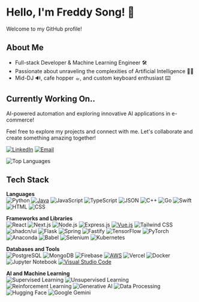 # Hello, I'm Freddy Song! 👋

Welcome to my GitHub profile!

## About Me

- Full-stack Developer & Machine Learning Engineer 🛠️
- Passionate about unraveling the complexities of Artificial Intelligence 🤖🧠
- Mid-DJ 🔊, cafe hopper ☕︎, and custom keyboard enthusiast ⌨️

## Currently Working On..
AI-powered automation and exploring innovative AI applications in e-commerce!

Feel free to explore my projects and connect with me. Let's collaborate and create something amazing together!

[![LinkedIn](https://img.shields.io/badge/-LinkedIn-0077B5?logo=linkedin&logoColor=white&style=flat)](https://linkedin.com/in/freddysong) [![Email](https://img.shields.io/badge/Email-D14836?logo=gmail&logoColor=white&style=flat)](mailto:fredsong99@gmail.com)


![Top Languages](https://github-readme-stats.vercel.app/api/top-langs/?username=freddysongg&layout=compact&theme=tokyonight)

## Tech Stack

**Languages**  
![Python](https://img.shields.io/badge/-Python-3776AB?logo=python&logoColor=white&style=flat)
[![Java](https://img.shields.io/badge/Java-%23ED8B00.svg?logo=openjdk&logoColor=white)](#)
![JavaScript](https://img.shields.io/badge/-JavaScript-FFD700?logo=javascript&logoColor=black&style=flat)
![TypeScript](https://img.shields.io/badge/-TypeScript-007ACC?logo=typescript&logoColor=white&style=flat)
![JSON](https://img.shields.io/badge/-JSON-333333?logo=json&logoColor=white&style=flat)
![C++](https://img.shields.io/badge/-C++-00599C?logo=cplusplus&logoColor=white&style=flat)
![Go](https://img.shields.io/badge/-Go-00ADD8?logo=go&logoColor=white&style=flat)
![Swift](https://img.shields.io/badge/-Swift-FA7343?logo=swift&logoColor=white&style=flat)
![HTML](https://img.shields.io/badge/-HTML-DD4B25?logo=html5&logoColor=white&style=flat)
![CSS](https://img.shields.io/badge/-CSS-264DE4?logo=css3&logoColor=white&style=flat)

**Frameworks and Libraries**  
![React](https://img.shields.io/badge/-React-61DAFB?logo=react&logoColor=black&style=flat)
![Next.js](https://img.shields.io/badge/-Next.js-000000?logo=nextdotjs&logoColor=white&style=flat)
![Node.js](https://img.shields.io/badge/-Node.js-339933?logo=nodedotjs&logoColor=white&style=flat)
![Express.js](https://img.shields.io/badge/-Express.js-404D59?logo=express&logoColor=white&style=flat)
[![Vue.js](https://img.shields.io/badge/Vue.js-4FC08D?logo=vuedotjs&logoColor=fff)](#)
![Tailwind CSS](https://img.shields.io/badge/-Tailwind%20CSS-06B6D4?logo=tailwindcss&logoColor=white&style=flat)
![shadcn/ui](https://img.shields.io/badge/-ShadCN%2FUI-333333?logo=shadcnui&logoColor=white&style=flat)
![Flask](https://img.shields.io/badge/-Flask-1F1F1F?logo=flask&logoColor=white&style=flat)
![Spring](https://img.shields.io/badge/-Spring-68A063?logo=spring&logoColor=white&style=flat)
![Fastify](https://img.shields.io/badge/-Fastify-000000?logo=fastify&logoColor=white&style=flat)
![TensorFlow](https://img.shields.io/badge/-TensorFlow-FF6F00?logo=tensorflow&logoColor=white&style=flat)
![PyTorch](https://img.shields.io/badge/-PyTorch-EE4C2C?logo=pytorch&logoColor=white&style=flat)
![Anaconda](https://img.shields.io/badge/-Anaconda-44A833?logo=anaconda&logoColor=white&style=flat)
![Babel](https://img.shields.io/badge/-Babel-F9DC3E?logo=babel&logoColor=black&style=flat)
![Selenium](https://img.shields.io/badge/-Selenium-43B02A?logo=selenium&logoColor=white&style=flat)
![Kubernetes](https://img.shields.io/badge/-Kubernetes-326CE5?logo=kubernetes&logoColor=white&style=flat)

**Databases and Tools**  
![PostgreSQL](https://img.shields.io/badge/-PostgreSQL-336791?logo=postgresql&logoColor=white&style=flat)
![MongoDB](https://img.shields.io/badge/-MongoDB-47A248?logo=mongodb&logoColor=white&style=flat)
![Firebase](https://img.shields.io/badge/-Firebase-FFCA28?logo=firebase&logoColor=black&style=flat)
[![AWS](https://img.shields.io/badge/AWS-%23FF9900.svg?logo=amazon-web-services&logoColor=white)](#)
![Vercel](https://img.shields.io/badge/-Vercel-000000?logo=vercel&logoColor=white&style=flat)
![Docker](https://img.shields.io/badge/-Docker-2496ED?logo=docker&logoColor=white&style=flat)
![Jupyter Notebook](https://img.shields.io/badge/-Jupyter-DA4F00?logo=jupyter&logoColor=white&style=flat)
[![Visual Studio Code](https://custom-icon-badges.demolab.com/badge/Visual%20Studio%20Code-0078d7.svg?logo=vsc&logoColor=white)](#)

**AI and Machine Learning**  
![Supervised Learning](https://img.shields.io/badge/-Supervised%20Learning-007EC6?style=flat)
![Unsupervised Learning](https://img.shields.io/badge/-Unsupervised%20Learning-007EC6?style=flat)
![Reinforcement Learning](https://img.shields.io/badge/-Reinforcement%20Learning-007EC6?style=flat)
![Generative AI](https://img.shields.io/badge/-Generative%20AI-FF6F00?style=flat)
![Data Processing](https://img.shields.io/badge/-Data%20Processing-4CAF50?style=flat)
![Hugging Face](https://img.shields.io/badge/-Hugging%20Face-FFD21E?logo=huggingface&logoColor=black&style=flat)
![Google Gemini](https://img.shields.io/badge/-Google%20Gemini-886FBF?logo=googlegemini&logoColor=white&style=flat)
